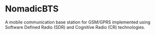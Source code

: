 # NomadicBTS
A mobile communication base station for GSM/GPRS implemented using Software Defined Radio (SDR) and Cognitive Radio (CR) technologies.
